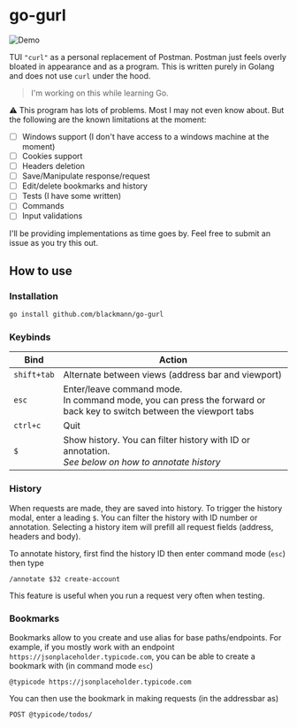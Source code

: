 # go-gurl

![Demo](assets/demo.gif)

TUI `"curl"` as a personal replacement of Postman. Postman just feels overly bloated in appearance and as a program.
This is written purely in Golang and does not use `curl` under the hood.

> I'm working on this while learning Go.

⚠️ This program has lots of problems. Most I may not even know about. But the following are the known limitations at the
moment:

- [ ] Windows support (I don't have access to a windows machine at the moment)
- [ ] Cookies support
- [ ] Headers deletion
- [ ] Save/Manipulate response/request
- [ ] Edit/delete bookmarks and history
- [ ] Tests (I have some written)
- [ ] Commands
- [ ] Input validations

I'll be providing implementations as time goes by. Feel free to submit an issue as you try this out.

## How to use

### Installation

```bash
go install github.com/blackmann/go-gurl
```

### Keybinds

| Bind        | Action                                                                                                                    |
|-------------|---------------------------------------------------------------------------------------------------------------------------|
| `shift+tab` | Alternate between views (address bar and viewport)                                                                        |
| `esc`       | Enter/leave command mode. <br/>In command mode, you can press the forward or back key to switch between the viewport tabs |
| `ctrl+c`    | Quit                                                                                                                      |
| `$`         | Show history. You can filter history with ID or annotation. <br/>_See below on how to annotate history_                   |

### History

When requests are made, they are saved into history. To trigger the history modal, enter a leading `$`. 
You can filter the history with ID number or annotation. Selecting a history item will prefill all request fields (address, headers and body).

To annotate history, first find the history ID then enter command mode (`esc`) then type

```
/annotate $32 create-account
```

This feature is useful when you run a request very often when testing.

### Bookmarks

Bookmarks allow to you create and use alias for base paths/endpoints. 
For example, if you mostly work with an endpoint `https://jsonplaceholder.typicode.com`, you can be able to create a bookmark with (in command mode `esc`)

```
@typicode https://jsonplaceholder.typicode.com
```

You can then use the bookmark in making requests (in the addressbar as)

```
POST @typicode/todos/
```


